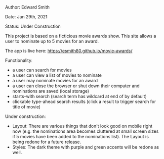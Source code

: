 Author: Edward Smith

Date: Jan 29th, 2021

Status: Under Construction

This project is based on a ficticious movie awards show. This site allows a user to nominate up to 5 movies for an award. 

The app is live here: https://esmith80.github.io/movie-awards/

Functionality:
- a user can search for movies
- a user can view a list of movies to nominate
- a user may nominate movies for an award
- a user can close the browser or shut down their computer and nominations are saved (local storage)
- starts-with search (search term has wildcard at end of by default)
- clickable type-ahead search results (click a result to trigger search for title of movie)

Under construction: 
- Layout: There are various things that don't look good on mobile right now (e.g. the nominations area becomes cluttered at small screen sizes if 5 movies have been added to the nominations list). The Layout is being redone for a future release.
- Styles: The dark theme with purple and green accents will be redone as well.
